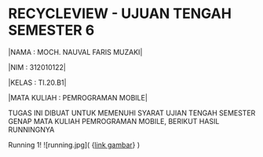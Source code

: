 # RECYCLEVIEW - UJUAN TENGAH SEMESTER 6

|NAMA            : MOCH. NAUVAL FARIS MUZAKI| 

|NIM             : 312010122|

|KELAS           : TI.20.B1|

|MATA KULIAH     : PEMROGRAMAN MOBILE|

TUGAS INI DIBUAT UNTUK MEMENUHI SYARAT UJIAN TENGAH SEMESTER GENAP MATA KULIAH PEMROGRAMAN MOBILE, BERIKUT HASIL RUNNINGNYA

Running 1!
![running.jpg]( {[link gambar](https://github.com/nauvalfarismuzaki/RecycleViewUTS/edit/main/README.md)} )
